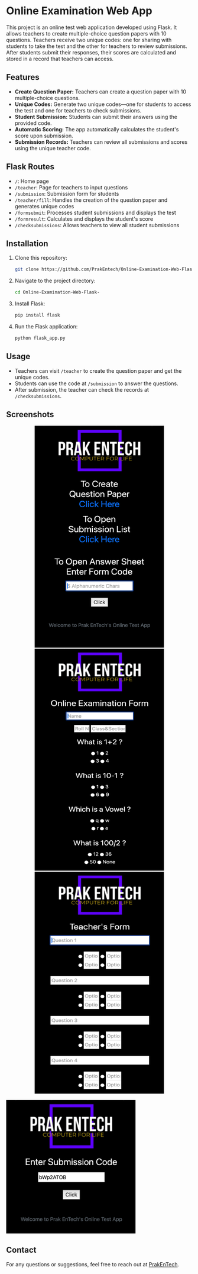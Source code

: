 # Online Examination Web App

This project is an online test web application developed using Flask. It allows teachers to create multiple-choice question papers with 10 questions. Teachers receive two unique codes: one for sharing with students to take the test and the other for teachers to review submissions. After students submit their responses, their scores are calculated and stored in a record that teachers can access.

## Features

- **Create Question Paper:** Teachers can create a question paper with 10 multiple-choice questions.
- **Unique Codes:** Generate two unique codes—one for students to access the test and one for teachers to check submissions.
- **Student Submission:** Students can submit their answers using the provided code.
- **Automatic Scoring:** The app automatically calculates the student's score upon submission.
- **Submission Records:** Teachers can review all submissions and scores using the unique teacher code.

## Flask Routes

- `/`: Home page
- `/teacher`: Page for teachers to input questions
- `/submission`: Submission form for students
- `/teacher/fill`: Handles the creation of the question paper and generates unique codes
- `/formsubmit`: Processes student submissions and displays the test
- `/formresult`: Calculates and displays the student's score
- `/checksubmissions`: Allows teachers to view all student submissions

## Installation

1. Clone this repository:
   ```bash
   git clone https://github.com/PrakEntech/Online-Examination-Web-Flask-.git
   ```
2. Navigate to the project directory:
   ```bash
   cd Online-Examination-Web-Flask-
   ```
3. Install Flask:
   ```bash
   pip install flask
   ```
4. Run the Flask application:
   ```bash
   python flask_app.py
   ```

## Usage

- Teachers can visit `/teacher` to create the question paper and get the unique codes.
- Students can use the code at `/submission` to answer the questions.
- After submission, the teacher can check the records at `/checksubmissions`.

## Screenshots
<p align="center">
<img src="assets/home.png" alt="Online Examination Screenshot" width="350" height="600"/>
<img src="assets/solve.png" alt="Online Examination Screenshot" width="350" height="600"/>
<img src="assets/create.png" alt="Online Examination Screenshot" width="350" height="600"/>
   <p align="right top">
      <img src="assets/submission.png" alt="Online Examination Screenshot" width="350"/>
   
</p>

## Contact

For any questions or suggestions, feel free to reach out at [PrakEnTech](mailto:prakhartech983@gmail.com).
